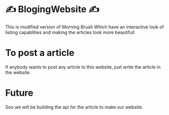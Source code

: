 # ✍ BlogingWebsite ✍
This is modified version of Morning Brush Which have an interactive look of listing capablities and making the articles look more beautifull

# To post a article
If anybody wants to post any article to this website, just write the article in the website.

# Future
Soo we will be building the api for the article to make our website.
